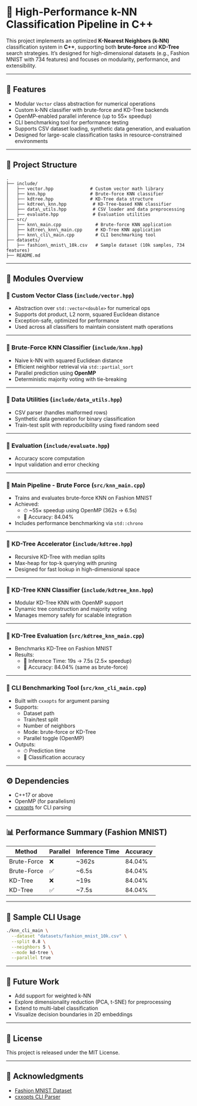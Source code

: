 # 🚀 High-Performance k-NN Classification Pipeline in C++

This project implements an optimized **K-Nearest Neighbors (k-NN)** classification system in **C++**, supporting both **brute-force** and **KD-Tree** search strategies. It’s designed for high-dimensional datasets (e.g., Fashion MNIST with 734 features) and focuses on modularity, performance, and extensibility.

---

## 🔧 Features

- Modular `Vector` class abstraction for numerical operations
- Custom k-NN classifier with brute-force and KD-Tree backends
- OpenMP-enabled parallel inference (up to 55× speedup)
- CLI benchmarking tool for performance testing
- Supports CSV dataset loading, synthetic data generation, and evaluation
- Designed for large-scale classification tasks in resource-constrained environments

---

## 📁 Project Structure

```
.
├── include/
│   ├── vector.hpp              # Custom vector math library
│   ├── knn.hpp                 # Brute-force KNN classifier
│   ├── kdtree.hpp              # KD-Tree data structure
│   ├── kdtree\_knn.hpp          # KD-Tree-based KNN classifier
│   ├── data\_utils.hpp          # CSV loader and data preprocessing
│   ├── evaluate.hpp             # Evaluation utilities
├── src/
│   ├── knn\_main.cpp             # Brute-force KNN application
│   ├── kdtree\_knn\_main.cpp     # KD-Tree KNN application
│   ├── knn\_cli\_main.cpp        # CLI benchmarking tool
├── datasets/
│   ├── fashion\_mnist\_10k.csv   # Sample dataset (10k samples, 734 features)
├── README.md

```

---

## 📌 Modules Overview

### 🔹 Custom Vector Class (`include/vector.hpp`)
- Abstraction over `std::vector<double>` for numerical ops
- Supports dot product, L2 norm, squared Euclidean distance
- Exception-safe, optimized for performance
- Used across all classifiers to maintain consistent math operations

---

### 🔹 Brute-Force KNN Classifier (`include/knn.hpp`)
- Naive k-NN with squared Euclidean distance
- Efficient neighbor retrieval via `std::partial_sort`
- Parallel prediction using **OpenMP**
- Deterministic majority voting with tie-breaking

---

### 🔹 Data Utilities (`include/data_utils.hpp`)
- CSV parser (handles malformed rows)
- Synthetic data generation for binary classification
- Train-test split with reproducibility using fixed random seed

---

### 🔹 Evaluation (`include/evaluate.hpp`)
- Accuracy score computation
- Input validation and error checking

---

### 🔹 Main Pipeline - Brute Force (`src/knn_main.cpp`)
- Trains and evaluates brute-force KNN on Fashion MNIST
- Achieved:
  - ⏱ ~55× speedup using OpenMP (362s → 6.5s)
  - 🎯 Accuracy: 84.04%
- Includes performance benchmarking via `std::chrono`

---

### 🔹 KD-Tree Accelerator (`include/kdtree.hpp`)
- Recursive KD-Tree with median splits
- Max-heap for top-k querying with pruning
- Designed for fast lookup in high-dimensional space

---

### 🔹 KD-Tree KNN Classifier (`include/kdtree_knn.hpp`)
- Modular KD-Tree KNN with OpenMP support
- Dynamic tree construction and majority voting
- Manages memory safely for scalable integration

---

### 🔹 KD-Tree Evaluation (`src/kdtree_knn_main.cpp`)
- Benchmarks KD-Tree on Fashion MNIST
- Results:
  - 🔄 Inference Time: 19s → 7.5s (2.5× speedup)
  - 🎯 Accuracy: 84.04% (same as brute-force)

---

### 🔹 CLI Benchmarking Tool (`src/knn_cli_main.cpp`)
- Built with `cxxopts` for argument parsing
- Supports:
  - Dataset path
  - Train/test split
  - Number of neighbors
  - Mode: brute-force or KD-Tree
  - Parallel toggle (OpenMP)
- Outputs:
  - ⏱ Prediction time
  - 🎯 Classification accuracy

---

## ⚙️ Dependencies

- C++17 or above
- OpenMP (for parallelism)
- [cxxopts](https://github.com/jarro2783/cxxopts) for CLI parsing

---

## 📊 Performance Summary (Fashion MNIST)

| Method      | Parallel | Inference Time | Accuracy |
|-------------|----------|----------------|----------|
| Brute-Force | ❌       | ~362s          | 84.04%   |
| Brute-Force | ✅       | ~6.5s          | 84.04%   |
| KD-Tree     | ❌       | ~19s           | 84.04%   |
| KD-Tree     | ✅       | ~7.5s          | 84.04%   |

---

## 🧪 Sample CLI Usage

```bash
./knn_cli_main \
  --dataset "datasets/fashion_mnist_10k.csv" \
  --split 0.8 \
  --neighbors 5 \
  --mode kd-tree \
  --parallel true
````

---

## 🧠 Future Work

* Add support for weighted k-NN
* Explore dimensionality reduction (PCA, t-SNE) for preprocessing
* Extend to multi-label classification
* Visualize decision boundaries in 2D embeddings

---

## 📄 License

This project is released under the MIT License.

---

## 🙌 Acknowledgments

* [Fashion MNIST Dataset](https://github.com/zalandoresearch/fashion-mnist)
* [cxxopts CLI Parser](https://github.com/jarro2783/cxxopts)


